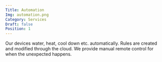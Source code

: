 ```yaml
---
Title: Automation
Img: automation.png
Category: Services
Draft: false
Position: 1
---
```


Our devices water, heat, cool down etc. automatically. Rules are created and modified through the cloud. We provide manual remote control for when the unexpected happens.

